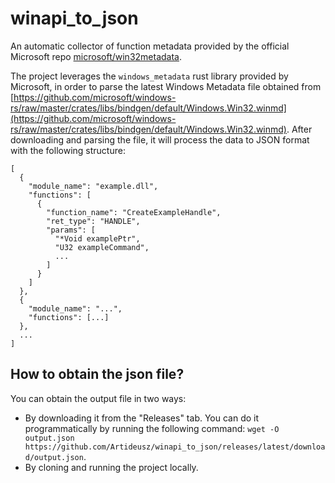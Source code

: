 # winapi_to_json

An automatic collector of function metadata provided by the official Microsoft repo [microsoft/win32metadata](https://github.com/microsoft/win32metadata).

The project leverages the `windows_metadata` rust library provided by Microsoft, in order to parse the latest Windows Metadata file obtained from [https://github.com/microsoft/windows-rs/raw/master/crates/libs/bindgen/default/Windows.Win32.winmd](https://github.com/microsoft/windows-rs/raw/master/crates/libs/bindgen/default/Windows.Win32.winmd). After downloading and parsing the file, it will process the data to JSON format with the following structure:

```
[
  {
    "module_name": "example.dll",
    "functions": [
      {
        "function_name": "CreateExampleHandle",
        "ret_type": "HANDLE",
        "params": [
          "*Void examplePtr",
          "U32 exampleCommand",
          ...
        ]
      }
    ]
  },
  {
    "module_name": "...",
    "functions": [...]
  },
  ...
]
```


## How to obtain the json file?

You can obtain the output file in two ways:

- By downloading it from the "Releases" tab. You can do it programmatically by running the following command: `wget -O output.json https://github.com/Artideusz/winapi_to_json/releases/latest/download/output.json`.
- By cloning and running the project locally.
